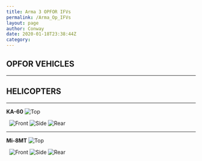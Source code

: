 ```yaml
---
title: Arma 3 OPFOR IFVs
permalink: /Arma_Op_IFVs
layout: page
author: Conway
date: 2020-01-18T23:38:44Z
category: 
---
```


## OPFOR VEHICLES

___

## HELICOPTERS

___

**KA-60**
![Top](https://i.imgur.com/UOg6h0V.png)

 
![Front](https://i.imgur.com/AfrRvvS.png)
![Side](https://i.imgur.com/5rP0l2F.png)
![Rear](https://i.imgur.com/ZjVYflc.png)

___

**Mi-8MT**
![Top](https://i.imgur.com/wQNmdf0.png)

 
![Front](https://i.imgur.com/QB10cxd.png)
![Side](https://i.imgur.com/52CLXse.png)
![Rear](https://i.imgur.com/QmYIOTv.png)
